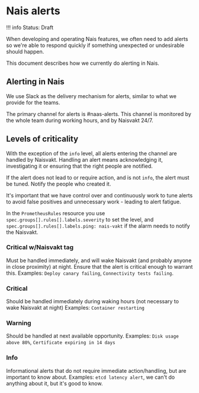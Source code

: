 # Nais alerts

!!! info
    Status: Draft

When developing and operating Nais features, we often need to add alerts so we're able to respond quickly if something unexpected or undesirable should happen. 

This document describes how we currently do alerting in Nais. 

## Alerting in Nais

We use Slack as the delivery mechanism for alerts, similar to what we provide for the teams. 

The primary channel for alerts is #naas-alerts. This channel is monitored by the whole team during working hours, and by Naisvakt 24/7.

## Levels of criticality

With the exception of the `info` level, all alerts entering the channel are handled by Naisvakt. 
Handling an alert means acknowledging it, investigating it or ensuring that the right people are notified. 

If the alert does not lead to or require action, and is not `info`, the alert must be tuned. Notify the people who created it. 

It's important that we have control over and continuously work to tune alerts to avoid false positives and unnecessary work - leading to alert fatigue.

In the `PrometheusRules` resource you use `spec.groups[].rules[].labels.severity` to set the level, and `spec.groups[].rules[].labels.ping: nais-vakt` if the alarm needs to notify the Naisvakt.

### Critical w/Naisvakt tag

Must be handled immediately, and will wake Naisvakt (and probably anyone in close proximity) at night. Ensure that the alert is critical enough to warrant this.
Examples: `Deploy canary failing`, `Connectivity tests failing`. 

### Critical

Should be handled immediately during waking hours (not necessary to wake Naisvakt at night)
Examples: `Container restarting`

### Warning

Should be handled at next available opportunity.
Examples: `Disk usage above 80%`, `Certificate expiring in 14 days`

### Info

Informational alerts that do not require immediate action/handling, but are important to know about.
Examples: `etcd latency alert`, we can't do anything about it, but it's good to know.
